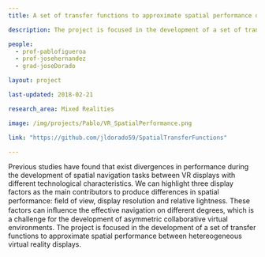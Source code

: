 ```yaml
---
title: A set of transfer functions to approximate spatial performance during navigational tasks between heterogeneous VR displays

description: The project is focused in the development of a set of transfer functions to approximate spatial performance between hetereogeneous virtual reality displays.

people:
  - prof-pablofigueroa
  - prof-josehernandez
  - grad-joseDorado  

layout: project

last-updated: 2018-02-21

research_area: Mixed Realities

image: /img/projects/Pablo/VR_SpatialPerformance.png

link: "https://github.com/jldorado59/SpatialTransferFunctions"

---
```

Previous studies have found that exist divergences in performance during the development of spatial navigation tasks between VR displays with different technological characteristics. We can highlight three display factors as the main contributors to produce differences in spatial performance: ﬁeld of view, display resolution and relative lightness. These factors can inﬂuence the effective navigation on different degrees, which is a challenge for the development of asymmetric collaborative virtual environments. The project is focused in the development of a set of transfer functions to approximate spatial performance between hetereogeneous virtual reality displays. 

